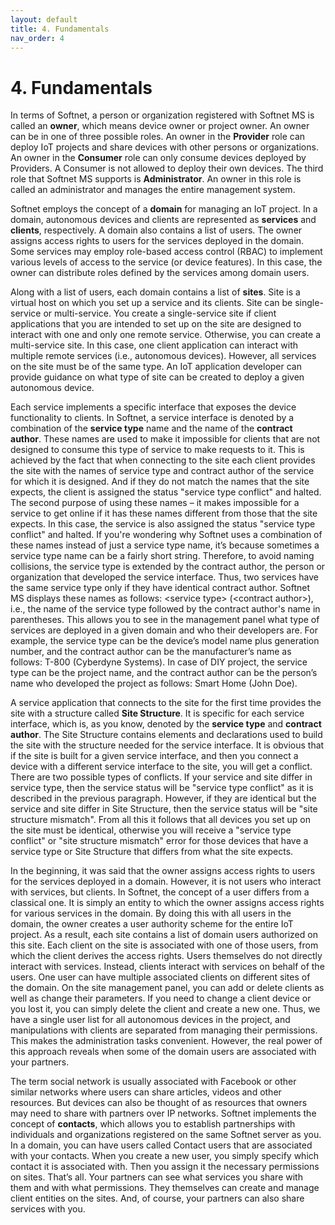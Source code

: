 ```yaml
---
layout: default
title: 4. Fundamentals
nav_order: 4
---
```


# 4. Fundamentals

In terms of Softnet, a person or organization registered with Softnet MS is called an **owner**, which means device owner or project owner. An owner can be in one of three possible roles. An owner in the **Provider** role can deploy IoT projects and share devices with other persons or organizations. An owner in the **Consumer** role can only consume devices deployed by Providers. A Consumer is not allowed to deploy their own devices. The third role that Softnet MS supports is **Administrator**. An owner in this role is called an administrator and manages the entire management system.  

Softnet employs the concept of a **domain** for managing an IoT project. In a domain, autonomous devices and clients are represented as **services** and **clients**, respectively. A domain also contains a list of users. The owner assigns access rights to users for the services deployed in the domain. Some services may employ role-based access control (RBAC) to implement various levels of access to the service (or device features). In this case, the owner can distribute roles defined by the services among domain users.  

Along with a list of users, each domain contains a list of **sites**. Site is a virtual host on which you set up a service and its clients. Site can be single-service or multi-service. You create a single-service site if client applications that you are intended to set up on the site are designed to interact with one and only one remote service. Otherwise, you can create a multi-service site. In this case, one client application can interact with multiple remote services (i.e., autonomous devices). However, all services on the site must be of the same type. An IoT application developer can provide guidance on what type of site can be created to deploy a given autonomous device.  

Each service implements a specific interface that exposes the device functionality to clients. In Softnet, a service interface is denoted by a combination of the **service type** name and the name of the **contract author**. These names are used to make it impossible for clients that are not designed to consume this type of service to make requests to it. This is achieved by the fact that when connecting to the site each client provides the site with the names of service type and contract author of the service for which it is designed. And if they do not match the names that the site expects, the client is assigned the status "<span class="text-red">service type conflict</span>" and halted. The second purpose of using these names – it makes impossible for a service to get online if it has these names different from those that the site expects. In this case, the service is also assigned the status "<span class="text-red">service type conflict</span>" and halted. If you're wondering why Softnet uses a combination of these names instead of just a service type name, it’s because sometimes a service type name can be a fairly short string. Therefore, to avoid naming collisions, the service type is extended by the contract author, the person or organization that developed the service interface. Thus, two services have the same service type only if they have identical contract author. Softnet MS displays these names as follows: &lt;<span class="text-st">service type</span>&gt; (&lt;<span class="text-st">contract author</span>&gt;), i.e., the name of the service type followed by the contract author's name in parentheses. This allows you to see in the management panel what type of services are deployed in a given domain and who their developers are. For example, the service type can be the device’s model name plus generation number, and the contract author can be the manufacturer’s name as follows: <span class="text-st">T-800</span> (<span class="text-st">Cyberdyne Systems</span>). In case of DIY project, the service type can be the project name, and the contract author can be the person’s name who developed the project as follows: <span class="text-st">Smart Home</span> (<span class="text-st">John Doe</span>).  

A service application that connects to the site for the first time provides the site with a structure called **Site Structure**. It is specific for each service interface, which is, as you know, denoted by the **service type** and **contract author**. The Site Structure contains elements and declarations used to build the site with the structure needed for the service interface. It is obvious that if the site is built for a given service interface, and then you connect a device with a different service interface to the site, you will get a conflict. There are two possible types of conflicts. If your service and site differ in service type, then the service status will be "<span class="text-red">service type conflict</span>" as it is described in the previous paragraph. However, if they are identical but the service and site differ in Site Structure, then the service status will be "<span class="text-red">site structure mismatch</span>". From all this it follows that all devices you set up on the site must be identical, otherwise you will receive a "<span class="text-red">service type conflict</span>" or "<span class="text-red">site structure mismatch</span>" error for those devices that have a service type or Site Structure that differs from what the site expects.  

In the beginning, it was said that the owner assigns access rights to users for the services deployed in a domain. However, it is not users who interact with services, but clients. In Softnet, the concept of a user differs from a classical one. It is simply an entity to which the owner assigns access rights for various services in the domain. By doing this with all users in the domain, the owner creates a user authority scheme for the entire IoT project. As a result, each site contains a list of domain users authorized on this site. Each client on the site is associated with one of those users, from which the client derives the access rights. Users themselves do not directly interact with services. Instead, clients interact with services on behalf of the users. One user can have multiple associated clients on different sites of the domain. On the site management panel, you can add or delete clients as well as change their parameters. If you need to change a client device or you lost it, you can simply delete the client and create a new one. Thus, we have a single user list for all autonomous devices in the project, and manipulations with clients are separated from managing their permissions. This makes the administration tasks convenient. However, the real power of this approach reveals when some of the domain users are associated with your partners.  

The term social network is usually associated with Facebook or other similar networks where users can share articles, videos and other resources. But devices can also be thought of as resources that owners may need to share with partners over IP networks. Softnet implements the concept of **contacts**, which allows you to establish partnerships with individuals and organizations registered on the same Softnet server as you. In a domain, you can have users called Contact users that are associated with your contacts. When you create a new user, you simply specify which contact it is associated with. Then you assign it the necessary permissions on sites. That’s all. Your partners can see what services you share with them and with what permissions. They themselves can create and manage client entities on the sites. And, of course, your partners can also share services with you.